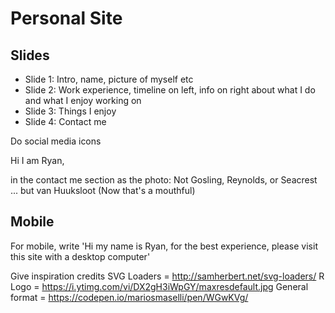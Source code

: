 # Personal Site

## Slides

-   Slide 1: Intro, name, picture of myself etc
-   Slide 2: Work experience, timeline on left, info on right about what I do and what I enjoy working on
-   Slide 3: Things I enjoy
-   Slide 4: Contact me

Do social media icons

Hi I am Ryan,

in the contact me section as the photo:
Not Gosling,
Reynolds,
or Seacrest
...
but van Huuksloot
(Now that's a mouthful)

## Mobile

For mobile, write
'Hi my name is Ryan, for the best experience, please visit this site with a desktop computer'

Give inspiration credits
SVG Loaders = <http://samherbert.net/svg-loaders/>
R Logo = <https://i.ytimg.com/vi/DX2gH3iWpGY/maxresdefault.jpg>
General format = <https://codepen.io/mariosmaselli/pen/WGwKVg/>
